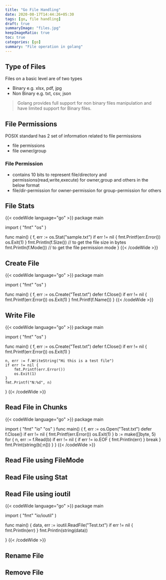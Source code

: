 ```yaml
---
title: "Go File Handling"
date: 2020-08-17T14:44:26+05:30
tags: [go, file handling]
draft: true
summaryImage: "files.jpg" 
keepImageRatio: true
toc: true
categories: [go]
summary: "File operation in golang"
---
```

## Type of Files
Files on a basic level are of two types
- Binary e.g. xlsx, pdf, jpg
- Non Binary e.g. txt, csv, json

> Golang provides full support for non binary files manipulation and have limited support for Binary files.

## File Permissions
POSIX standard has 2 set of information related to file permissions
- file permissions
- file owner/group

### File Permission
- contains 10 bits to represent file/directory and permissions(read,write,execute) for owner,group and others in the below format
- file/dir-permission for owner-permission for group-permission for others

## File Stats
{{< codeWide language="go" >}}
package main

import (
	"fmt"
	"os"
)

func main() {
	f, err := os.Stat("sample.txt")
	if err != nil {
		fmt.Printf(err.Error())
		os.Exit(1)
	}
	fmt.Println(f.Size()) // to get the file size in bytes
	fmt.Println(f.Mode()) // to get the file permission mode
}
{{< /codeWide >}}
## Create File
{{< codeWide language="go" >}}
package main

import (
	"fmt"
	"os"
)

func main() {
	f, err := os.Create("Test.txt")
	defer f.Close()
	if err != nil {
		fmt.Printf(err.Error())
		os.Exit(1)
	}
	fmt.Printf(f.Name())
}
{{< /codeWide >}}
## Write File
{{< codeWide language="go" >}}
package main

import (
	"fmt"
	"os"
)

func main() {
	f, err := os.Create("Test.txt")
	defer f.Close()
	if err != nil {
		fmt.Printf(err.Error())
		os.Exit(1)
	}

	n, err := f.WriteString("Hi this is a test file")
	if err != nil {
		fmt.Printf(err.Error())
		os.Exit(1)
	}
	fmt.Printf("N:%d", n)
}
{{< /codeWide >}}

## Read File in Chunks
{{< codeWide language="go" >}}
package main

import (
	"fmt"
	"io"
	"os"
)
func main() {
	f, err := os.Open("Test.txt")
	defer f.Close()
	if err != nil {
		fmt.Printf(err.Error())
		os.Exit(1)
	}
	b := make([]byte, 5)
	for {
		n, err := f.Read(b)
		if err != nil {
			if err != io.EOF {
				fmt.Println(err)
			}
			break
		}
		fmt.Print(string(b[:n]))
	}
}
{{< /codeWide >}}

## Read File using FileMode
## Read File using Stat
## Read File using ioutil
{{< codeWide language="go" >}}
package main

import (
	"fmt"
	"io/ioutil"
)

func main() {
	data, err := ioutil.ReadFile("Test.txt")
	if err != nil {
		fmt.Println(err)
	}
	fmt.Println(string(data))

}
{{< /codeWide >}}
## Rename File
## Remove File 